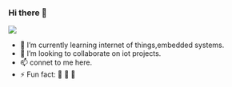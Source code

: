 ### Hi there 👋

![](https://drive.google.com/drive/u/0/my-drive)


- 🌱 I’m currently learning internet of things,embedded systems.
- 👯 I’m looking to collaborate on iot projects.
- 📫 connet to me here.
- ⚡ Fun fact: :doughnut: :rice:  :shaved_ice:


